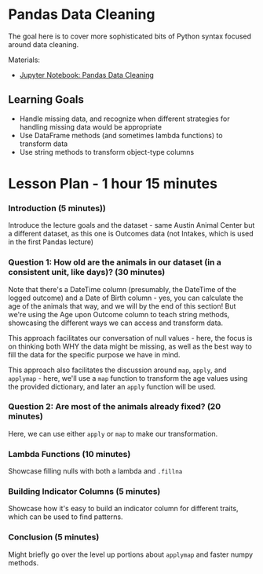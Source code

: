 # Pandas Data Cleaning

The goal here is to cover more sophisticated bits of Python syntax focused around data cleaning.

Materials: 
- [Jupyter Notebook: Pandas Data Cleaning](pandas_data_cleaning.ipynb)

## Learning Goals

- Handle missing data, and recognize when different strategies for handling missing data would be appropriate
- Use DataFrame methods (and sometimes lambda functions) to transform data
- Use string methods to transform object-type columns

# Lesson Plan - 1 hour 15 minutes

### Introduction (5 minutes))

Introduce the lecture goals and the dataset - same Austin Animal Center but a different dataset, as this one is Outcomes data (not Intakes, which is used in the first Pandas lecture)

### Question 1: How old are the animals in our dataset (in a consistent unit, like days)? (30 minutes)

Note that there's a DateTime column (presumably, the DateTime of the logged outcome) and a Date of Birth column - yes, you can calculate the age of the animals that way, and we will by the end of this section! But we're using the Age upon Outcome column to teach string methods, showcasing the different ways we can access and transform data. 

This approach facilitates our conversation of null values - here, the focus is on thinking both WHY the data might be missing, as well as the best way to fill the data for the specific purpose we have in mind.

This approach also facilitates the discussion around `map`, `apply`, and `applymap` - here, we'll use a `map` function to transform the age values using the provided dictionary, and later an `apply` function will be used.

### Question 2: Are most of the animals already fixed? (20 minutes)

Here, we can use either `apply` or `map` to make our transformation. 

### Lambda Functions (10 minutes)

Showcase filling nulls with both a lambda and `.fillna`

### Building Indicator Columns (5 minutes)

Showcase how it's easy to build an indicator column for different traits, which can be used to find patterns.

### Conclusion (5 minutes)

Might briefly go over the level up portions about `applymap` and faster numpy methods.
